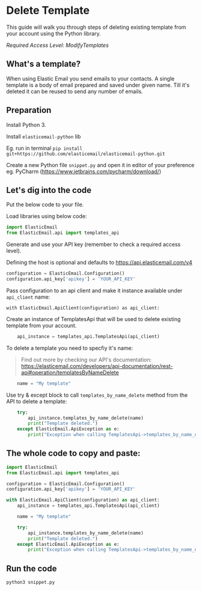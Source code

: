 # Delete Template

This guide will walk you through steps of deleting existing template from your account using the Python library. 

*Required Access Level: ModifyTemplates*

## What's a template?
When using Elastic Email you send emails to your contacts. A single template is a body of  email prepared and saved under given name. Till it's deleted it can be reused to send any number of emails.

## Preparation
Install Python 3.

Install `elasticemail-python` lib

Eg. run in terminal `pip install git+https://github.com/elasticemail/elasticemail-python.git`

Create a new Python file `snippet.py` and open it in editor of your preference eg. PyCharm (https://www.jetbrains.com/pycharm/download/)

## Let's dig into the code

Put the below code to your file.

Load libraries using below code:

```python
import ElasticEmail
from ElasticEmail.api import templates_api
```

Generate and use your API key (remember to check a required access level).

Defining the host is optional and defaults to https://api.elasticemail.com/v4

```python
configuration = ElasticEmail.Configuration()
configuration.api_key['apikey'] = 'YOUR_API_KEY'
```

Pass configuration to an api client and make it instance available under `api_client` name:
```
with ElasticEmail.ApiClient(configuration) as api_client:
```

Create an instance of TemplatesApi that will be used to delete existing template from your account.

```python
    api_instance = templates_api.TemplatesApi(api_client)
```

To delete a template you need to specfiy it's name:

> Find out more by checking our API's documentation: https://elasticemail.com/developers/api-documentation/rest-api#operation/templatesByNameDelete


```python
    name = "My template"
```

Use try & except block to call `templates_by_name_delete` method from the API to delete a template: 

```python
    try:
        api_instance.templates_by_name_delete(name)
        print("Template deleted.")
    except ElasticEmail.ApiException as e:
        print("Exception when calling TemplatesApi->templates_by_name_delete: %s\n" % e)
```


## The whole code to copy and paste:

```python
import ElasticEmail
from ElasticEmail.api import templates_api

configuration = ElasticEmail.Configuration()
configuration.api_key['apikey'] = 'YOUR_API_KEY'

with ElasticEmail.ApiClient(configuration) as api_client:
    api_instance = templates_api.TemplatesApi(api_client)

    name = "My template"

    try:
        api_instance.templates_by_name_delete(name)
        print("Template deleted.")
    except ElasticEmail.ApiException as e:
        print("Exception when calling TemplatesApi->templates_by_name_delete: %s\n" % e)
```

## Run the code
```
python3 snippet.py
```

